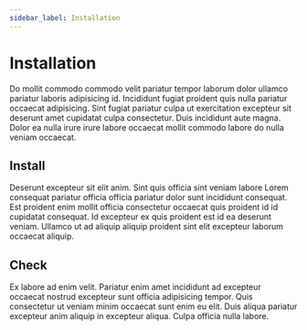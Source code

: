 ```yaml
---
sidebar_label: Installation
---
```


# Installation

Do mollit commodo commodo velit pariatur tempor laborum dolor ullamco pariatur laboris adipisicing id. Incididunt fugiat proident quis nulla pariatur occaecat adipisicing. Sint fugiat pariatur culpa ut exercitation excepteur sit deserunt amet cupidatat culpa consectetur. Duis incididunt aute magna. Dolor ea nulla irure irure labore occaecat mollit commodo labore do nulla veniam occaecat.

## Install

Deserunt excepteur sit elit anim. Sint quis officia sint veniam labore Lorem consequat pariatur officia officia pariatur dolor sunt incididunt consequat. Est proident enim mollit officia consectetur occaecat quis proident id id cupidatat consequat. Id excepteur ex quis proident est id ea deserunt veniam. Ullamco ut ad aliquip aliquip proident sint elit excepteur laborum occaecat aliquip.

## Check

Ex labore ad enim velit. Pariatur enim amet incididunt ad excepteur occaecat nostrud excepteur sunt officia adipisicing tempor. Quis consectetur ut veniam minim occaecat sunt enim eu elit. Duis aliqua pariatur excepteur anim aliquip in excepteur aliqua. Culpa officia nulla labore.
